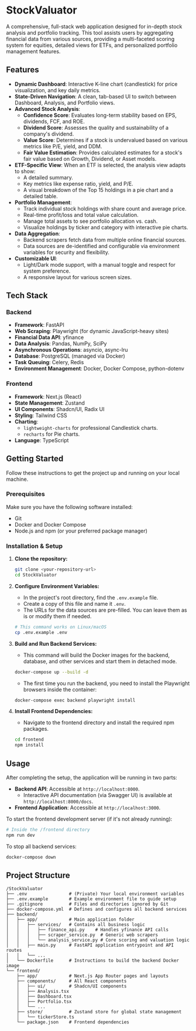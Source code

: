# StockValuator

A comprehensive, full-stack web application designed for in-depth stock analysis and portfolio tracking. This tool assists users by aggregating financial data from various sources, providing a multi-faceted scoring system for equities, detailed views for ETFs, and personalized portfolio management features.

## Features

- **Dynamic Dashboard**: Interactive K-line chart (candlestick) for price visualization, and key daily metrics.
- **State-Driven Navigation**: A clean, tab-based UI to switch between Dashboard, Analysis, and Portfolio views.
- **Advanced Stock Analysis**: 
  - **Confidence Score**: Evaluates long-term stability based on EPS, dividends, FCF, and ROE.
  - **Dividend Score**: Assesses the quality and sustainability of a company's dividend.
  - **Value Score**: Determines if a stock is undervalued based on various metrics like P/E, yield, and DDM.
  - **Fair Value Estimation**: Provides calculated estimates for a stock's fair value based on Growth, Dividend, or Asset models.
- **ETF-Specific View**: When an ETF is selected, the analysis view adapts to show:
  - A detailed summary.
  - Key metrics like expense ratio, yield, and P/E.
  - A visual breakdown of the Top 15 holdings in a pie chart and a detailed table.
- **Portfolio Management**: 
  - Track individual stock holdings with share count and average price.
  - Real-time profit/loss and total value calculation.
  - Manage total assets to see portfolio allocation vs. cash.
  - Visualize holdings by ticker and category with interactive pie charts.
- **Data Aggregation**: 
  - Backend scrapers fetch data from multiple online financial sources.
  - Data sources are de-identified and configurable via environment variables for security and flexibility.
- **Customizable UI**:
  - Light/Dark mode support, with a manual toggle and respect for system preference.
  - A responsive layout for various screen sizes.

## Tech Stack

### Backend
- **Framework**: FastAPI
- **Web Scraping**: Playwright (for dynamic JavaScript-heavy sites)
- **Financial Data API**: yfinance
- **Data Analysis**: Pandas, NumPy, SciPy
- **Asynchronous Operations**: asyncio, async-lru
- **Database**: PostgreSQL (managed via Docker)
- **Task Queuing**: Celery, Redis
- **Environment Management**: Docker, Docker Compose, python-dotenv

### Frontend
- **Framework**: Next.js (React)
- **State Management**: Zustand
- **UI Components**: Shadcn/UI, Radix UI
- **Styling**: Tailwind CSS
- **Charting**: 
  - `lightweight-charts` for professional Candlestick charts.
  - `recharts` for Pie charts.
- **Language**: TypeScript

## Getting Started

Follow these instructions to get the project up and running on your local machine.

### Prerequisites

Make sure you have the following software installed:
- Git
- Docker and Docker Compose
- Node.js and npm (or your preferred package manager)

### Installation & Setup

1.  **Clone the repository:**
    ```bash
    git clone <your-repository-url>
    cd StockValuator
    ```

2.  **Configure Environment Variables:**
    - In the project's root directory, find the `.env.example` file.
    - Create a copy of this file and name it `.env`.
    - The URLs for the data sources are pre-filled. You can leave them as is or modify them if needed.
    ```bash
    # This command works on Linux/macOS
    cp .env.example .env
    ```

3.  **Build and Run Backend Services:**
    - This command will build the Docker images for the backend, database, and other services and start them in detached mode.
    ```bash
    docker-compose up --build -d
    ```
    - The first time you run the backend, you need to install the Playwright browsers inside the container:
    ```bash
    docker-compose exec backend playwright install
    ```

4.  **Install Frontend Dependencies:**
    - Navigate to the frontend directory and install the required npm packages.
    ```bash
    cd frontend
    npm install
    ```

## Usage

After completing the setup, the application will be running in two parts:

-   **Backend API**: Accessible at `http://localhost:8000`.
    -   Interactive API documentation (via Swagger UI) is available at `http://localhost:8000/docs`.
-   **Frontend Application**: Accessible at `http://localhost:3000`.

To start the frontend development server (if it's not already running):
```bash
# Inside the /frontend directory
npm run dev
```

To stop all backend services:
```bash
docker-compose down
```

## Project Structure

```
/StockValuator
├── .env                # (Private) Your local environment variables
├── .env.example        # Example environment file to guide setup
├── .gitignore          # Files and directories ignored by Git
├── docker-compose.yml  # Defines and configures all backend services
├── backend/
│   ├── app/            # Main application folder
│   │   ├── services/   # Contains all business logic
│   │   │   ├── finance_api.py    # Handles yfinance API calls
│   │   │   ├── scraper_service.py  # Generic web scrapers
│   │   │   └── analysis_service.py # Core scoring and valuation logic
│   │   ├── main.py     # FastAPI application entrypoint and API routes
│   │   └── ...
│   └── Dockerfile      # Instructions to build the backend Docker image
└── frontend/
    ├── app/            # Next.js App Router pages and layouts
    ├── components/     # All React components
    │   ├── ui/         # Shadcn/UI components
    │   ├── Analysis.tsx
    │   ├── Dashboard.tsx
    │   ├── Portfolio.tsx
    │   └── ...
    ├── store/          # Zustand store for global state management
    │   └── tickerStore.ts
    └── package.json    # Frontend dependencies
```
